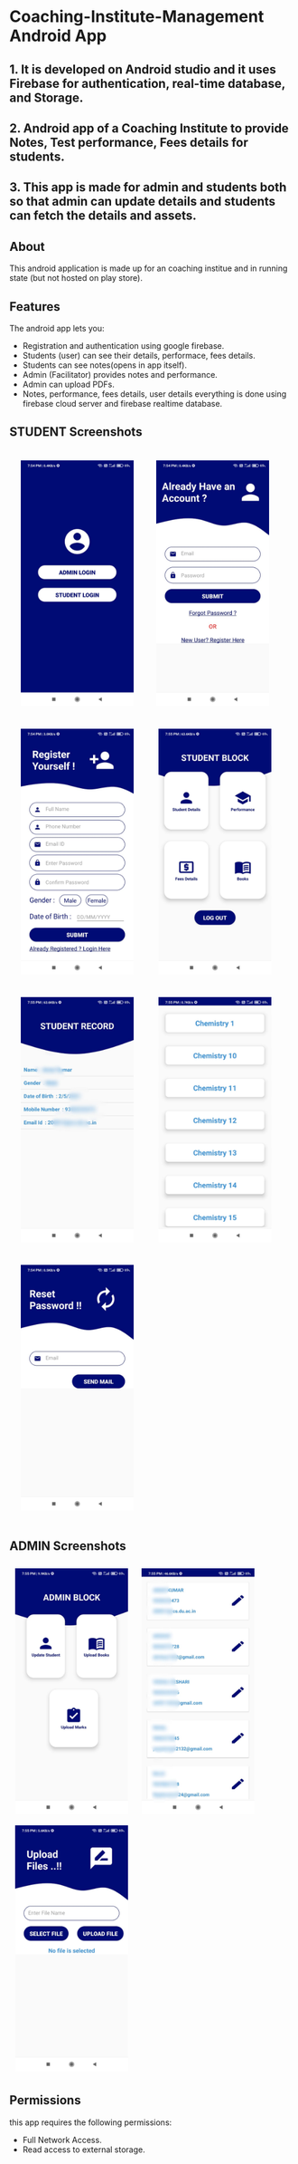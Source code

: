 # Coaching-Institute-Management Android App

## 1. It is developed on Android studio and it uses Firebase for authentication, real-time database, and Storage.
## 2. Android app of a Coaching Institute to provide Notes, Test performance, Fees details for students.
## 3. This app is made for admin and students both so that admin can update details and students can fetch the details and assets.

## About

This android application is made up for an coaching institue and in running state (but not hosted on play store).

## Features

The android app lets you:
- Registration and authentication using google firebase.
- Students (user) can see their details, performace, fees details.
- Students can see notes(opens in app itself).
- Admin (Facilitator) provides notes and performance.
- Admin can upload PDFs.
- Notes, performance, fees details, user details everything is done using firebase cloud server and firebase realtime database.

## STUDENT Screenshots

[<img src="/Readme_source/users.jpeg" align="left"
width="200"
    hspace="20" vspace="20">](/Readme_source/users.jpeg)
[<img src="/Readme_source/login.jpeg" align="center"
width="200"
    hspace="20" vspace="20">](/Readme_source/login.jpeg)
[<img src="/Readme_source/registeration.jpeg" align="center"
width="200"
    hspace="20" vspace="20">](/Readme_source/registeration.jpeg)
[<img src="/Readme_source/student_block.jpeg" align="center"
width="200"
    hspace="20" vspace="20">](/Readme_source/student_block.jpeg)
[<img src="/Readme_source/student_details.jpeg" align="center"
width="200"
    hspace="20" vspace="20">](/Readme_source/student_details.jpeg)
[<img src="/Readme_source/list_of_books.jpeg" align="center"
width="200"
    hspace="20" vspace="20">](/Readme_source/list_of_books.jpeg)
[<img src="/Readme_source/forgot_password.jpeg" align="center"
width="200"
    hspace="20" vspace="20">](/Readme_source/forgot_password.jpeg)
    
## ADMIN Screenshots

[<img src="/Readme_source/admin_block.jpeg" align="center"
width="200"
    hspace="10" vspace="10">](/Readme_source/admin_block.jpeg)
[<img src="/Readme_source/admin_update_student.jpeg" align="center"
width="200"
    hspace="10" vspace="10">](/Readme_source/admin_update_student.jpeg)
[<img src="/Readme_source/upload_notes.jpeg" align="center"
width="200"
    hspace="10" vspace="10">](/Readme_source/upload_notes.jpeg)
    
    
## Permissions

this app requires the following permissions:
- Full Network Access.
- Read access to external storage.
